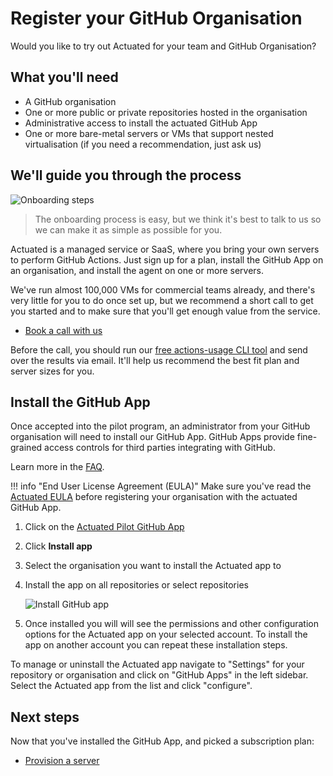 # Register your GitHub Organisation

Would you like to try out Actuated for your team and GitHub Organisation?

## What you'll need

* A GitHub organisation
* One or more public or private repositories hosted in the organisation
* Administrative access to install the actuated GitHub App
* One or more bare-metal servers or VMs that support nested virtualisation (if you need a recommendation, just ask us)

## We'll guide you through the process

![Onboarding steps](/images/onboarding-steps.png)
> The onboarding process is easy, but we think it's best to talk to us so we can make it as simple as possible for you.

Actuated is a managed service or SaaS, where you bring your own servers to perform GitHub Actions. Just sign up for a plan, install the GitHub App on an organisation, and install the agent on one or more servers.

We've run almost 100,000 VMs for commercial teams already, and there's very little for you to do once set up, but we recommend a short call to get you started and to make sure that you'll get enough value from the service.

* [Book a call with us](https://forms.gle/8XmpTTWXbZwWkfqT6)

Before the call, you should run our [free actions-usage CLI tool](https://github.com/self-actuated/actions-usage) and send over the results via email. It'll help us recommend the best fit plan and server sizes for you.

## Install the GitHub App

Once accepted into the pilot program, an administrator from your GitHub organisation will need to install our GitHub App. GitHub Apps provide fine-grained access controls for third parties integrating with GitHub.

Learn more in the [FAQ](faq.md). 

!!! info "End User License Agreement (EULA)"
    Make sure you've read the [Actuated EULA](https://github.com/self-actuated/actuated/blob/master/EULA.md) before registering your organisation with the actuated GitHub App.

1. Click on the [Actuated Pilot GitHub App](https://github.com/apps/actuated-pilot)
2. Click **Install app**
3. Select the organisation you want to install the Actuated app to
4. Install the app on all repositories or select repositories

    ![Install GitHub app](/images/install_github_app.png)

5. Once installed you will will see the permissions and other configuration options for the Actuated app on your selected account. To install the app on another account you can repeat these installation steps.

To manage or uninstall the Actuated app navigate to "Settings" for your repository or organisation and click on "GitHub Apps" in the left sidebar. Select the Actuated app from the list and click "configure".

## Next steps

Now that you've installed the GitHub App, and picked a subscription plan:

* [Provision a server](/provision-server)
